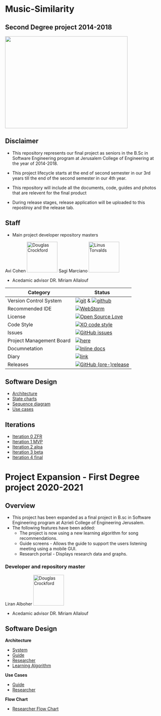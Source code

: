 # Music-Similarity
## Second Degree project 2014-2018


<img src="https://github.com/yeseg11/Music-Similarity-sd/blob/master/pic/music-colour-splash.jpg" height="300" width="400">


## Disclaimer

* This repository represents our final project as seniors in the B.Sc in Software Engineering program at Jerusalem College of Engineering at the year of 2014-2018.

* This project lifecycle starts at the end of second semester in our 3rd years till the end of the second semester in our 4th year.

* This repository will include all the documents, code, guides and photos that are relevent for the final product

* During release stages, release application will be uploaded to this repostiroy and the release tab.

## Staff
* Main project developer repository masters

Avi Cohen
<img src="https://avatars0.githubusercontent.com/u/26030890?v=3&s=460" alt="Douglas Crockford" width="100" height="100">
Sagi Marciano
<img src="https://avatars3.githubusercontent.com/u/16443118?v=3&s=460" alt="Linus Torvalds" width="100" height="100">

* Acedamic advisor
  DR. Miriam Allalouf

 |Category|Status|
|---|---|
| Version Control System| [![git](https://img.shields.io/badge/Version%20Control-Git-green.svg)](https://git-scm.com/) & [![github](https://img.shields.io/badge/Version%20Control-Github-green.svg)](https://github.com/) |
| Recommended IDE | [![WebStorm](https://img.shields.io/badge/IDE-WebStorm-green.svg)](https://www.jetbrains.com/webstorm/) |
| License | [![Open Source Love](https://badges.frapsoft.com/os/mit/mit.svg?v=102)](https://github.com/ellerbrock/open-source-badge/) |
| Code Style | [![XO code style](https://img.shields.io/badge/code_style-XO-5ed9c7.svg)](https://github.com/yeseg11/Music-Similarity-sd) |
| Issues | [![GitHub issues](https://img.shields.io/github/issues/avicohen89/Music-Similarity.svg?style=flat)](https://github.com/yeseg11/Music-Similarity-sd/issues) |
| Project Management Board| [![here](https://img.shields.io/badge/Project%20Management%20Board-On%20demand-lightgrey.svg)](https://github.com/yeseg11/Music-Similarity-sd/projects) |
| Documnetation | [![Inline docs](http://inch-ci.org/github/avicohen89/Music-Similarity.svg?branch=master)](https://github.com/yeseg11/Music-Similarity-sd/wiki/Documents) |
| Diary |  [![link](https://img.shields.io/badge/Diary-On%20demand-blue.svg)](https://calendar.google.com/calendar/embed?src=pnu92pav3s91nku9u35gks3m0c%40group.calendar.google.com&ctz=Asia%2FJerusalem) |
| Releases | [![GitHub (pre-)release](https://img.shields.io/badge/release-v2.0.1-blue.svg)](https://github.com/yeseg11/Music-Similarity-sd/releases/tag/2.0.1)|


## Software Design
* [Architecture](https://github.com/yeseg11/Music-Similarity-sd/blob/master/docs/Architectur.png)
* [State charts](https://github.com/yeseg11/Music-Similarity-sd/blob/master/docs/state%20chart.png) 
* [Sequence diagram](https://github.com/yeseg11/Music-Similarity-sd/blob/master/docs/sequance%20diagram.png)
* [Use cases](https://github.com/yeseg11/Music-Similarity-sd/blob/master/docs/use%20cases.png)

## Iterations

* [Iteration 0 ZFR](https://github.com/yeseg11/Music-Similarity-sd/Music-Similarity/wiki/Iteration-0-ZFR)
* [Iteration 1 MVP](https://github.com/yeseg11/Music-Similarity-sd/Music-Similarity/wiki/Iteration-1-MVP)
* [Iteration 2 alpa](https://github.com/yeseg11/Music-Similarity-sd/Music-Similarity/wiki/Iteration-2-alpha)
* [Iteration 3 beta](https://github.com/yeseg11/Music-Similarity-sd/wiki/Iteration-3-beta)
* [Iteration 4 final](https://github.com/yeseg11/Music-Similarity-sd/wiki/Iteration-4-final)



# Project Expansion - First Degree project 2020-2021
## Overview
* This project has been expanded as a final project in B.sc in Software Engineering program at Azrieli College of Engineering Jerusalem.
*  The following features have been added:
	* The project is now using a new learning algorithm for song recommendations.
    * Guide screens - Allows the guide to support the users listening meeting using a mobile GUI.
    * Research portal - Displays research data and graphs.

### Developer and repository master
Liran Alboher
<img src="https://avatars.githubusercontent.com/u/37271751?s=400&u=d916e15b800a9d095464eedc2559eaec98e3639d&v=4" alt="Douglas Crockford" width="100" height="100">

* Acedamic advisor
  DR. Miriam Allalouf
  
  
## Software Design
**Architecture**
* [System](https://github.com/yeseg11/Music-Similarity-sd/blob/develop/docs/Docs_Liran/Diagrams/System%20Architecture.jpg)
* [Guide](https://github.com/yeseg11/Music-Similarity-sd/blob/develop/docs/Docs_Liran/Diagrams/Guide%20-%20Architecture.png) 
* [Researcher](https://github.com/yeseg11/Music-Similarity-sd/blob/develop/docs/Docs_Liran/Diagrams/Researcher%20Architecture.png)
* [Learning Algorithm](https://github.com/yeseg11/Music-Similarity-sd/blob/develop/docs/Docs_Liran/Diagrams/Learning%20Algorithm.png)

**Use Cases**
* [Guide](https://github.com/yeseg11/Music-Similarity-sd/blob/develop/docs/Docs_Liran/Diagrams/Guide%20-%20Use%20Cases.jpg) 
* [Researcher](https://github.com/yeseg11/Music-Similarity-sd/blob/develop/docs/Docs_Liran/Diagrams/Researcher%20User%20Cases.jpg)

**Flow Chart**
* [Researcher Flow Chart](https://github.com/yeseg11/Music-Similarity-sd/blob/develop/docs/Docs_Liran/Diagrams/Researcher%20Flow%20Chart%20Diagram.jpg)
